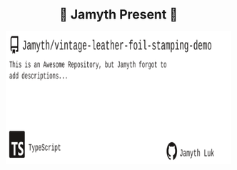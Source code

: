 <!-- built at 2/16/2025, 1:17:59 PM -->
<h1 align="center">
🎉 Jamyth Present 🎉
</h1>
<p align="center">
    <a href="https://github.com/Jamyth/vintage-leather-foil-stamping-demo">
        <img width="1000" height="300" src="./readme.svg" />
    </a>
</p>